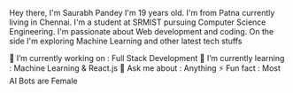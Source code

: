 Hey there, I'm Saurabh Pandey
I'm 19 years old. I'm from Patna currently living in Chennai.
I'm a student at SRMIST pursuing Computer Science Engineering. I'm passionate about Web development and coding.
On the side I'm exploring Machine Learning and other latest tech stuffs

🔭 I’m currently working on : Full Stack Development
🌱 I’m currently learning : Machine Learning & React.js
💬 Ask me about : Anything
⚡ Fun fact : Most AI Bots are Female 

<!---
cyborgcoder1947/cyborgcoder1947 is a ✨ special ✨ repository because its `README.md` (this file) appears on your GitHub profile.
You can click the Preview link to take a look at your changes.
--->


